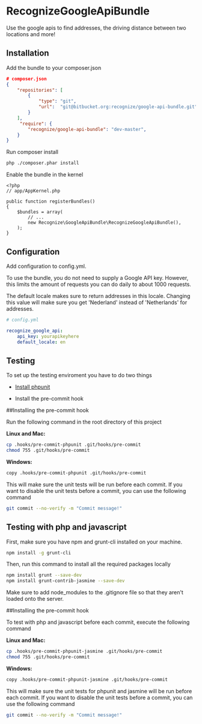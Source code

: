 RecognizeGoogleApiBundle
========================

Use the google apis to find addresses, the driving distance between two locations and more!

Installation
-----------

Add the bundle to your composer.json

```json
# composer.json
{
	"repositories": [
		{
			"type": "git",
			"url":  "git@bitbucket.org:recognize/google-api-bundle.git"
		}
	],
	 "require": {
		"recognize/google-api-bundle": "dev-master",
	}
}
```

Run composer install

```sh
php ./composer.phar install
```

Enable the bundle in the kernel

	<?php
	// app/AppKernel.php

    public function registerBundles()
    {
        $bundles = array(
            // ...
            new Recognize\GoogleApiBundle\RecognizeGoogleApiBundle(),
        );
    }
	
Configuration
-------------

Add configuration to config.yml.

To use the bundle, you do not need to supply a Google API key. 
However, this limits the amount of requests you can do daily to about 1000 requests.

The default locale makes sure to return addresses in this locale.
Changing this value will make sure you get 'Nederland' instead of 'Netherlands' for addresses.

```yaml
# config.yml

recognize_google_api:
    api_key: yourapikeyhere
    default_locale: en
```

Testing
--------------

To set up the testing enviroment you have to do two things

  * [Install phpunit][1]
  
  * Install the pre-commit hook


[1]:  https://phpunit.de/manual/current/en/installation.html

##Installing the pre-commit hook

Run the following command in the root directory of this project

**Linux and Mac:**
```sh
cp .hooks/pre-commit-phpunit .git/hooks/pre-commit
chmod 755 .git/hooks/pre-commit
```

**Windows:**
```sh
copy .hooks/pre-commit-phpunit .git/hooks/pre-commit
```

This will make sure the unit tests will be run before each commit.
If you want to disable the unit tests before a commit, you can use the following command

```sh
git commit --no-verify -m "Commit message!"
```

Testing with php and javascript
------------------------

First, make sure you have npm and grunt-cli installed on your machine.

```sh
npm install -g grunt-cli
```

Then, run this command to install all the required packages locally

```sh
npm install grunt --save-dev
npm install grunt-contrib-jasmine --save-dev
```

Make sure to add node_modules to the .gitignore file so that they aren't loaded onto the server.

##Installing the pre-commit hook

To test with php and javascript before each commit, execute the following command

**Linux and Mac:**
```sh
cp .hooks/pre-commit-phpunit-jasmine .git/hooks/pre-commit
chmod 755 .git/hooks/pre-commit
```

**Windows:**
```sh
copy .hooks/pre-commit-phpunit-jasmine .git/hooks/pre-commit
```

This will make sure the unit tests for phpunit and jasmine will be run before each commit.
If you want to disable the unit tests before a commit, you can use the following command

```sh
git commit --no-verify -m "Commit message!"
```